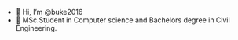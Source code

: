 - 👋 Hi, I’m @buke2016
- 👀 MSc.Student in Computer science and Bachelors degree in Civil Engineering.
<!---
buke2016/buke2016 is a ✨ special ✨ repository because its `README.md` (this file) appears on your GitHub profile.
You can click the Preview link to take a look at your changes.
--->
